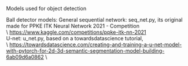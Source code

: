 
Models used for object detection

  Ball detector models:
    General sequential network: seq_net.py, its original made for PPKE ITK Neural Network 2021 - Competition \
                                \ https://www.kaggle.com/competitions/ppke-itk-nn-2021 \
    U-net: u_net.py, based on a towardsdatascience tutorial, \
    \ https://towardsdatascience.com/creating-and-training-a-u-net-model-with-pytorch-for-2d-3d-semantic-segmentation-model-building-6ab09d6a0862 \



                                            
